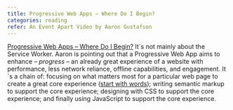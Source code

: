 ```yaml
---
title: Progressive Web Apps – Where Do I Begin?
categories: reading 
refer: An Event Apart Video by Aaron Gustafson
---
```

[Progressive Web Apps – Where Do I Begin?](https://aneventapart.com/news/post/progressive-web-apps-where-do-i-begin-aea-video) It´s not mainly about the Service Worker. Aaron is pointing out that a Progressive Web App aims to enhance *– progress –* an already great experience of a website with performance, less network reliance, offline capabilities, and engagement. It´s a chain of: focusing on what matters most for a particular web page to create a great core experience ([start with words](https://justinjackson.ca/words.html)); writing semantic markup to support the core experience; designing with CSS to support the core experience; and finally using JavaScript to support the core experience.
